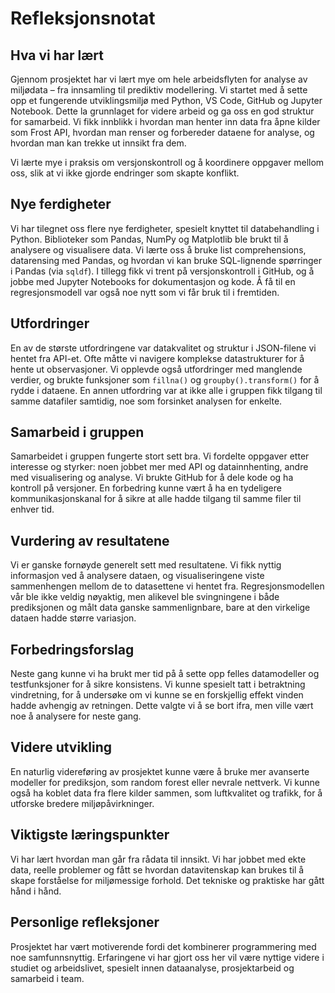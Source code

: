# Refleksjonsnotat

## Hva vi har lært
Gjennom prosjektet har vi lært mye om hele arbeidsflyten for analyse av miljødata – fra innsamling til prediktiv modellering. Vi startet med å sette opp et fungerende utviklingsmiljø med Python, VS Code, GitHub og Jupyter Notebook. Dette la grunnlaget for videre arbeid og ga oss en god struktur for samarbeid. Vi fikk innblikk i hvordan man henter inn data fra åpne kilder som Frost API, hvordan man renser og forbereder dataene for analyse, og hvordan man kan trekke ut innsikt fra dem. 

Vi lærte mye i praksis om versjonskontroll og å koordinere oppgaver mellom oss, slik at vi ikke gjorde endringer som skapte konflikt. 

## Nye ferdigheter
Vi har tilegnet oss flere nye ferdigheter, spesielt knyttet til databehandling i Python. Biblioteker som Pandas, NumPy og Matplotlib ble brukt til å analysere og visualisere data. Vi lærte oss å bruke list comprehensions, datarensing med Pandas, og hvordan vi kan bruke SQL-lignende spørringer i Pandas (via `sqldf`). I tillegg fikk vi trent på versjonskontroll i GitHub, og å jobbe med Jupyter Notebooks for dokumentasjon og kode. Å få til en regresjonsmodell var også noe nytt som vi får bruk til i fremtiden. 

## Utfordringer
En av de største utfordringene var datakvalitet og struktur i JSON-filene vi hentet fra API-et. Ofte måtte vi navigere komplekse datastrukturer for å hente ut observasjoner. Vi opplevde også utfordringer med manglende verdier, og brukte funksjoner som `fillna()` og `groupby().transform()` for å rydde i dataene. En annen utfordring var at ikke alle i gruppen fikk tilgang til samme datafiler samtidig, noe som forsinket analysen for enkelte.

## Samarbeid i gruppen
Samarbeidet i gruppen fungerte stort sett bra. Vi fordelte oppgaver etter interesse og styrker: noen jobbet mer med API og datainnhenting, andre med visualisering og analyse. Vi brukte GitHub for å dele kode og ha kontroll på versjoner. En forbedring kunne vært å ha en tydeligere kommunikasjonskanal for å sikre at alle hadde tilgang til samme filer til enhver tid.

## Vurdering av resultatene
Vi er ganske fornøyde generelt sett med resultatene. Vi fikk nyttig informasjon ved å analysere dataen, og visualiseringene viste sammenhengen mellom de to datasettene vi hentet fra. Regresjonsmodellen vår ble ikke veldig nøyaktig, men alikevel ble svingningene i både prediksjonen og målt data ganske sammenlignbare, bare at den virkelige dataen hadde større variasjon. 

## Forbedringsforslag
Neste gang kunne vi ha brukt mer tid på å sette opp felles datamodeller og testfunksjoner for å sikre konsistens. Vi kunne spesielt tatt i betraktning vindretning, for å undersøke om vi kunne se en forskjellig effekt vinden hadde avhengig av retningen. Dette valgte vi å se bort ifra, men ville vært noe å analysere for neste gang. 

## Videre utvikling
En naturlig videreføring av prosjektet kunne være å bruke mer avanserte modeller for prediksjon, som random forest eller nevrale nettverk. Vi kunne også ha koblet data fra flere kilder sammen, som luftkvalitet og trafikk, for å utforske bredere miljøpåvirkninger.

## Viktigste læringspunkter
Vi har lært hvordan man går fra rådata til innsikt. Vi har jobbet med ekte data, reelle problemer og fått se hvordan datavitenskap kan brukes til å skape forståelse for miljømessige forhold. Det tekniske og praktiske har gått hånd i hånd.

## Personlige refleksjoner
Prosjektet har vært motiverende fordi det kombinerer programmering med noe samfunnsnyttig. Erfaringene vi har gjort oss her vil være nyttige videre i studiet og arbeidslivet, spesielt innen dataanalyse, prosjektarbeid og samarbeid i team.


